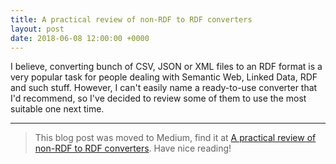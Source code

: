 ```yaml
---
title: A practical review of non-RDF to RDF converters
layout: post
date: 2018-06-08 12:00:00 +0000
---
```


I believe, converting bunch of CSV, JSON or XML files to an RDF format is a very popular task for people dealing with Semantic Web, Linked Data, RDF and such stuff. However, I can't easily name a ready-to-use converter that I'd recommend, so I've decided to review some  of them to use the most suitable one next time.

---

> This blog post was moved to Medium, find it at [A practical review of non-RDF to RDF converters](https://medium.com/datafabric/a-practical-review-of-non-rdf-to-rdf-converters-51686338927f). Have nice reading!

